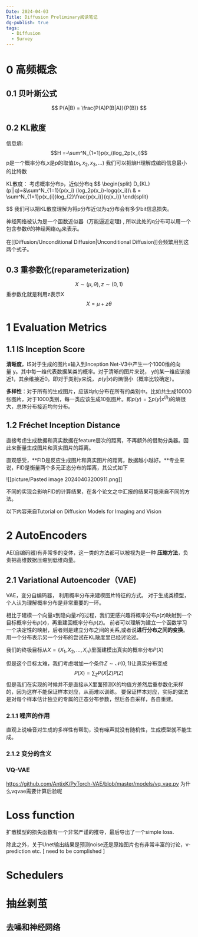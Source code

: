 ```yaml
---
Date: 2024-04-03
Title: Diffusion Preliminary阅读笔记
dg-publish: true
tags:
  - Diffusion
  - Survey
---
```

# 0 高频概念
## 0.1 贝叶斯公式
$$
P(A|B) = \frac{P(A)P(B|A)}{P(B)}
$$
## 0.2 KL散度
信息熵:
$$H =-\sum^N_{1=1}p(x_i)log_2p(x_i)$$
p是一个概率分布,x是p的取值($x_1,x_2,x_3,...$)
我们可以把熵H理解成编码信息最小的比特数

KL散度：
考虑概率分布p，近似分布q
$$
\begin{split}
D_{KL}(p||q)=&\sum^N_{1=1}(p(x_i) (log_2p(x_i)-logq(x_i))\\
& = \sum^N_{1=1}p(x_{i})log_{2}\frac{p(x_i)}{q(x_i)}
\end{split}

$$
我们可以把KL散度理解为将p分布近似为q分布会有多少bit信息损失。 

神经网络被认为是一个函数近似器（万能逼近定理) , 所以此处的q分布可以用一个包含参数$\theta$的神经网络$q_{\theta}$来表示。 

在[[Diffusion/Unconditional Diffusion|Unconditional Diffusion]]会频繁用到这两个式子。 

## 0.3 重参数化(reparameterization)
$$
X\sim (\mu,\theta) ,z \sim (0,1)
$$
重参数化就是利用z表示X
$$
X=\mu + z \theta 
$$
# 1 Evaluation Metrics

## 1.1  IS Inception Score 
**清晰度**，IS对于生成的图片x输入到Inception Net-V3中产生一个1000维的向量 y。其中每一维代表数据某类的概率。对于清晰的图片来说， y的某一维应该接近1，其余维接近0。即对于类别y来说， $p(y|x)$的熵很小（概率比较确定）。

**多样性**：对于所有的生成图片，应该均匀分布在所有的类别中。比如共生成10000张图片，对于1000类别，每一类应该生成10张图片。即$p(y) = \sum p(y|x^(i))$的熵很大，总体分布接近均匀分布。


## 1.2  Fréchet Inception Distance
直接考虑生成数据和真实数据在feature层次的距离，不再额外的借助分类器。因此来衡量生成图片和真实图片的距离。

直观感受，**FID是反应生成图片和真实图片的距离，数据越小越好。**专业来说，FID是衡量两个多元正态分布的距离，其公式如下

![[picture/Pasted image 20240403200911.png]]

不同的实现会影响FID的计算结果，在各个论文之中汇报的结果可能来自不同的方法。 


以下内容来自Tutorial on Diffusion Models for Imaging and Vision
# 2 AutoEncoders
AE(自编码器)有非常多的变体，这一类的方法都可以被视为是一种 **压缩方法**，负责把高维数据压缩到低维向量。 
## 2.1 Variational Autoencoder（VAE)
VAE，变分自编码器， 利用概率分布来建模图片特征的方式。 对于生成类模型，个人认为理解概率分布是非常重要的一环。 

相比于建模一个向量$x$到隐向量$z$的过程，我们更感兴趣将概率分布$p(z)$映射到一个目标概率分布$p(x)$，再重建回概率分布$p(z)$。 前者可以理解为建立一个函数学习一个决定性的映射，后者则是建立分布之间的关系,或者说**进行分布之间的变换**。 用一个分布表示另一个分布的尝试在KL散度里已经讨论过。 

我们的终极目标从$X=\{X_{1},X_{2},\dots,X_{n}\}$里面建模出真实的概率分布$P(X)$

但是这个目标太难，我们考虑增加一个条件$Z \sim \mathcal{N}(0,1)$让真实分布变成
$$
P(X)=\sum_{Z}P(X|Z)P(Z)
$$
但是我们在实现的时候并不是直接从X里面预测X的均值方差然后重参数化采样的，因为这样不能保证样本对应，从而难以训练。  要保证样本对应，实际的做法是对每个样本估计独立的专属的正态分布参数，然后各自采样，各自重建。

### 2.1.1 噪声的作用
直观上说噪音对生成的多样性有帮助，没有噪声就没有随机性，生成模型就不能生成。 

### 2.1.2 变分的含义




### VQ-VAE 

https://github.com/AntixK/PyTorch-VAE/blob/master/models/vq_vae.py
为什么vqvae需要计算后验呢





# Loss function
扩散模型的损失函数有一个非常严谨的推导，最后导出了一个simple loss.

除此之外，关于Unet输出结果是预测noise还是原始图片也有非常丰富的讨论，v-prediction etc. 
[ need to be complished ]


# Schedulers

# 抽丝剥茧

## 去噪和神经网络

